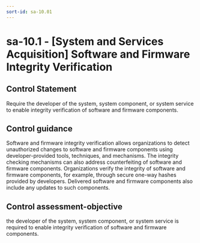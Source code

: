 ```yaml
---
sort-id: sa-10.01
---
```


# sa-10.1 - \[System and Services Acquisition\] Software and Firmware Integrity Verification

## Control Statement

Require the developer of the system, system component, or system service to enable integrity verification of software and firmware components.

## Control guidance

Software and firmware integrity verification allows organizations to detect unauthorized changes to software and firmware components using developer-provided tools, techniques, and mechanisms. The integrity checking mechanisms can also address counterfeiting of software and firmware components. Organizations verify the integrity of software and firmware components, for example, through secure one-way hashes provided by developers. Delivered software and firmware components also include any updates to such components.

## Control assessment-objective

the developer of the system, system component, or system service is required to enable integrity verification of software and firmware components.
